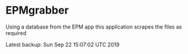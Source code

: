 # EPMgrabber
Using a database from the EPM app this application scrapes the files as required


Latest backup: Sun Sep 22 15:07:02 UTC 2019
